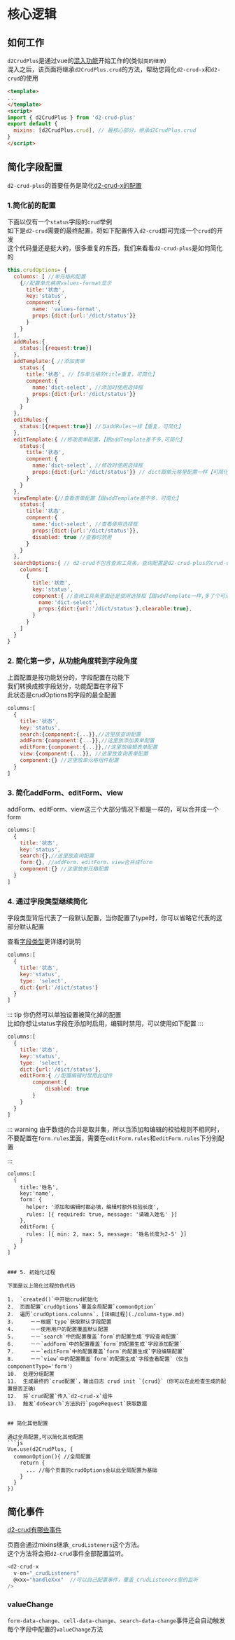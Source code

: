 # 核心逻辑

## 如何工作
`d2CrudPlus`是通过vue的[混入功能](https://cn.vuejs.org/v2/guide/mixins.html)开始工作的(类似`类的继承`)   
混入之后，该页面将继承`d2CrudPlus.crud`的方法，帮助您简化`d2-crud-x`和`d2-crud`的使用
```html
<template>
...
</template>
<script>
import { d2CrudPlus } from 'd2-crud-plus'
export default {
  mixins: [d2CrudPlus.crud], // 最核心部分，继承d2CrudPlus.crud
}
</script>
```


## 简化字段配置

`d2-crud-plus`的首要任务是简化[d2-crud-x的配置](http://greper.gitee.io/d2-crud-plus/d2-crud-x/)

### 1.简化前的配置
下面以仅有一个`status`字段的`crud`举例    
如下是`d2-crud`需要的最终配置，将如下配置传入`d2-crud`即可完成一个`crud`的开发     
这个代码量还是挺大的，很多重复的东西，我们来看看`d2-crud-plus`是如何简化的
```js
this.crudOptions= {
  columns: [ //单元格的配置
    {//配置单元格用values-format显示
      title:'状态',
      key:'status',
      component:{ 
        name: 'values-format',
        props:{dict:{url:'/dict/status'}}
      } 
    } 
  ], 
  addRules:{
    status:[{request:true}]
  },
  addTemplate:{ //添加表单
    status:{ 
      title:'状态', //【与单元格的title重复，可简化】
      compnent:{
        name:'dict-select', //添加时使用选择框
        props:{dict:{url:'/dict/status'}}
      }
    }
  },
  editRules:{
    status:[{request:true}] //与addRules一样【重复，可简化】
  },
  editTemplate:{ //修改表单配置，【跟addTemplate差不多,可简化】
    status:{ 
      title:'状态',
      compnent:{ 
        name:'dict-select', //修改时使用选择框
        props:{dict:{url:'/dict/status'}} // dict跟单元格里配置一样【可简化】
      }
    }
  },
  viewTemplate:{//查看表单配置【跟addTemplate差不多，可简化】
    status:{ 
      title:'状态',
      compnent:{ 
        name:'dict-select', //查看使用选择框
        props:{dict:{url:'/dict/status'}},
        disabled: true //查看时禁用
      }
    }
  },
  searchOptions:{ // d2-crud不包含查询工具条，查询配置是d2-crud-plus的crud-search组件上需要的
    columns:[
      { 
        title:'状态',
        key:'status',
        compnent:{ //查询工具条里面还是使用选择框【跟addTemplate一样,多了个可清除参数，可简化】
          name:'dict-select',
          props:{dict:{url:'/dict/status'},clearable:true},
        }
      }
    ]
  }
}
```

### 2. 简化第一步，从功能角度转到字段角度
上面配置是按功能划分的，字段配置在功能下     
我们转换成按字段划分，功能配置在字段下   
此状态是crudOptions的字段的最全配置
```js
columns:[ 
  {
    title:'状态',
    key:'status',
    search:{component:{...}},//这里放查询配置
    addForm:{component:{...}},//这里放添加表单配置
    editForm:{component:{...}},//这里放编辑表单配置
    view:{component:{...}}, //这里放查询表单配置
    component:{} //这里放单元格组件配置
  } 
]
```

### 3. 简化addForm、editForm、view
addForm、editForm、view这三个大部分情况下都是一样的，可以合并成一个form
```js
columns:[ 
  {
    title:'状态',
    key:'status',
    search:{},//这里放查询配置
    form:{}, //addForm、editForm、view合并成form
    component:{} //这里放单元格配置
  } 
]
```


### 4. 通过字段类型继续简化
字段类型背后代表了一段默认配置，当你配置了type时，你可以省略它代表的这部分默认配置    

查看[字段类型](./column-type.md)更详细的说明
```js
columns:[ 
  {
    title:'状态',
    key:'status',
    type: 'select',
    dict:{url:'/dict/status'}
  } 
]
```

::: tip
你仍然可以单独设置被简化掉的配置    
比如你想让status字段在添加时启用，编辑时禁用，可以使用如下配置
:::
```js
columns:[ 
  {
    title:'状态',
    key:'status',
    type: 'select',
    dict:{url:'/dict/status'},
    editForm:{ //配置编辑时禁用此组件
        component:{
            disabled: true
        }
    }
  } 
]
```

::: warning
由于数组的合并是取并集，所以当添加和编辑的校验规则不相同时，不要配置在`form.rules`里面，需要在`editForm.rules`和`editForm.rules`下分别配置      
 
:::
```
columns:[ 
  {
    title:'姓名',
    key:'name',
    form: {
      helper: '添加和编辑时都必填，编辑时额外校验长度',
      rules: [{ required: true, message: '请输入姓名' }]
    },
    editForm: {
      rules: [{ min: 2, max: 5, message: '姓名长度为2-5' }]
    }
  } 
]
```
```

### 5. 初始化过程

下面是以上简化过程的伪代码

1.  `created()`中开始crud初始化
2.  页面配置`crudOptions`覆盖全局配置`commonOption`
2.  遍历`crudOptions.columns`，[详细过程](./column-type.md)
3.  　　－－根据`type`获取默认字段配置
4.  　　－－使用用户的配置覆盖默认配置
5.  　　－－`search`中的配置覆盖`form`的配置生成`字段查询配置`
6.  　　－－`addForm`中的配置覆盖`form`的配置生成`字段添加配置`
7.  　　－－`editForm`中的配置覆盖`form`的配置生成`字段编辑配置`
8.  　　－－`view`中的配置覆盖`form`的配置生成`字段查看配置`（仅当componentType='form'）
10.  处理分组配置
11.  生成最终的`crud配置`，输出日志 crud init `{crud}`（你可以在此检查生成的配置是否正确）
12.  将`crud配置`传入`d2-crud-x`组件
13.  触发`doSearch`方法执行`pageRequest`获取数据


## 简化其他配置

通过全局配置,可以简化其他配置
```js
Vue.use(d2CrudPlus, {
  commonOption(){ //全局配置
    return {
      ... //每个页面的crudOptions会以此全局配置为基础
    }
  }
})
```

## 简化事件
[d2-crud有哪些事件](../d2-crud-x/events.md)

页面会通过mixins继承`_crudListeners`这个方法。     
这个方法将会把`d2-crud`事件全部配置监听。   
```js
<d2-crud-x
  v-on="_crudListeners" 
  @xxx="handleXxx"  //可以自己配置事件，覆盖_crudListeners里的监听
/>
```


### valueChange
`form-data-change`、`cell-data-change`、`search-data-change`事件还会自动触发每个字段中配置的`valueChange`方法
